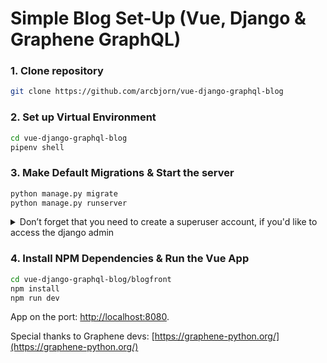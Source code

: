 # Simple Blog Set-Up (Vue, Django & Graphene GraphQL)

### 1. Clone repository

```sh
git clone https://github.com/arcbjorn/vue-django-graphql-blog
```

### 2. Set up Virtual Environment

```sh
cd vue-django-graphql-blog
pipenv shell
```

### 3. Make Default Migrations & Start the server

```sh
python manage.py migrate
python manage.py runserver
```

<details>
 <summary>Don’t forget that you need to create a superuser account, if you'd like to access the django admin</summary>

```
(blogql) $ python manage.py createsuperuser
Username: myusername
Email address: username@gmail.com
Password: 
Password (again): 
Superuser created successfully.
```

</details>

### 4. Install NPM Dependencies & Run the Vue App

```sh
cd vue-django-graphql-blog/blogfront
npm install
npm run dev
```

App on the port:
[http://localhost:8080](http://localhost:8080).

Special thanks to Graphene devs:
[https://graphene-python.org/](https://graphene-python.org/)